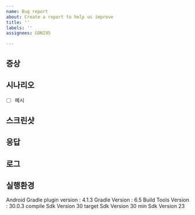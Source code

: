 ```yaml
---
name: Bug report
about: Create a report to help us improve
title: ''
labels: ''
assignees: GONI95

---
```


## 증상
> 

## 시나리오
- [ ] 예시

## 스크린샷

## 응답

## 로그

## 실행환경
Android Gradle plugin version : 4.1.3
Gradle Version : 6.5
Build Tools Version : 30.0.3
compile Sdk Version 30
target Sdk Version 30
min Sdk Version 23
